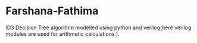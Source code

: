 # Farshana-Fathima

ID3 Decision Tree algorithm modelled using python and verilog(here verilog modules are used for arithmetic calculations ).

